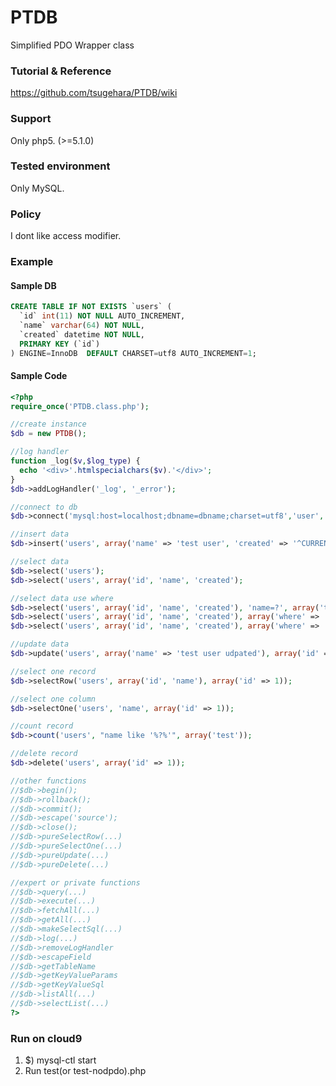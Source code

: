 PTDB
====

Simplified PDO Wrapper class

### Tutorial & Reference ###
https://github.com/tsugehara/PTDB/wiki

### Support ###
Only php5. (>=5.1.0)

### Tested environment ###
Only MySQL.

### Policy ###
I dont like access modifier.

### Example ###

#### Sample DB ####
```sql
CREATE TABLE IF NOT EXISTS `users` (
  `id` int(11) NOT NULL AUTO_INCREMENT,
  `name` varchar(64) NOT NULL,
  `created` datetime NOT NULL,
  PRIMARY KEY (`id`)
) ENGINE=InnoDB  DEFAULT CHARSET=utf8 AUTO_INCREMENT=1;
```

#### Sample Code ####
```php
<?php
require_once('PTDB.class.php');

//create instance
$db = new PTDB();

//log handler
function _log($v,$log_type) {
  echo '<div>'.htmlspecialchars($v).'</div>';
}
$db->addLogHandler('_log', '_error');

//connect to db
$db->connect('mysql:host=localhost;dbname=dbname;charset=utf8','user','pass');

//insert data
$db->insert('users', array('name' => 'test user', 'created' => '^CURRENT_TIMESTAMP'));

//select data
$db->select('users');
$db->select('users', array('id', 'name', 'created');

//select data use where
$db->select('users', array('id', 'name', 'created'), 'name=?', array('tsuge'));
$db->select('users', array('id', 'name', 'created'), array('where' => 'name=?'), array('tsuge'));
$db->select('users', array('id', 'name', 'created'), array('where' => 'name=?', 'limit' => 2, 'order' => 'id desc'), array('tsuge'));

//update data
$db->update('users', array('name' => 'test user udpated'), array('id' => 1));

//select one record
$db->selectRow('users', array('id', 'name'), array('id' => 1));

//select one column
$db->selectOne('users', 'name', array('id' => 1));

//count record
$db->count('users', "name like '%?%'", array('test'));

//delete record
$db->delete('users', array('id' => 1));

//other functions
//$db->begin();
//$db->rollback();
//$db->commit();
//$db->escape('source');
//$db->close();
//$db->pureSelectRow(...)
//$db->pureSelectOne(...)
//$db->pureUpdate(...)
//$db->pureDelete(...)

//expert or private functions
//$db->query(...)
//$db->execute(...)
//$db->fetchAll(...)
//$db->getAll(...)
//$db->makeSelectSql(...)
//$db->log(...)
//$db->removeLogHandler
//$db->escapeField
//$db->getTableName
//$db->getKeyValueParams
//$db->getKeyValueSql
//$db->listAll(...)
//$db->selectList(...)
?>
```

### Run on cloud9 ###
1. $) mysql-ctl start
2. Run test(or test-nodpdo).php
